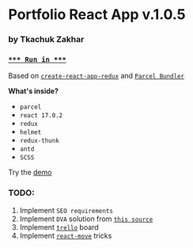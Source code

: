 # Portfolio React App v.1.0.5

### by Tkachuk Zakhar

### [`*** Run in ***`](https://weblogic.netlify.app/)

Based on [`create-react-app-redux`](https://github.com/notrab/create-react-app-redux) and [`Parcel Bundler`](https://parceljs.org)

**What's inside?**

-   `parcel`
-   `react 17.0.2`
-   `redux`
-   `helmet`
-   `redux-thunk`
-   `antd`
-   `SCSS`

Try the [demo](https://weblogic.netlify.app/)

### TODO:

1. Implement `SEO requirements`
2. Implement `DVA` solution from [`this source`](https://ant.design/docs/react/practical-projects)
3. Implement [`trello`](https://github.com/norberteder/trello) board
4. Implement [`react-move`](https://github.com/react-tools/react-move) tricks
